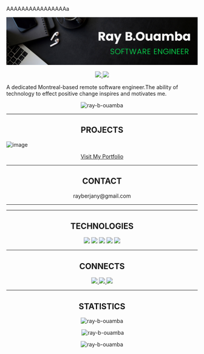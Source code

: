 AAAAAAAAAAAAAAAAa
<!--xxxxxxxxxxxxxxxxxxxxxxxxxxxxxxxxxxxxxxxxxxxxxxxxxxxxxxxxxxxxxxxxxxxxxxx HEADER SECTION xxxxxxxxxxxxxxxxxxxxxxxxxxxxxxxxxxxxxxxxxxxxxxxxxxxxxxxxxxxxxxxxxxxxxxxxxxxxxxxxxxxxxxxxxxxxxxxxxxxxxxxxxxx-->
![logo](https://github.com/Ray-B-Ouamba/Ray-B-Ouamba/blob/main/gitHub%20Banner.png)  

<!--xxxxxxxxxxxxxxxxxx LOGO FOR EACH LINK ADRESSES xxxxxxxxxxxxxxxxxxxxxxxxxxxxxxx-->
<p align="center" dir="auto">
  <!--xxxxxxxxxxxxxxxxxx WEBSITE LOGO xxxxxxxxxxxxxxxxxxxxxxxxxxxxxxx
  <a href="https://shawncharles.com" rel="nofollow">
    <img src="https://camo.githubusercontent.com/24d5ffb9c2382036a9f243a7dfbef6da22ded4011e717d003e3d46fd00b95172/68747470733a2f2f696d672e736869656c64732e696f2f7374617469632f76313f6c6162656c3d7c266d6573736167653d5745425349544526636f6c6f723d323335353566267374796c653d706c6173746963266c6f676f3d7265616374266c6f676f2d636f6c6f723d7768697465" data-canonical-src="https://img.shields.io/static/v1?label=|&amp;message=WEBSITE&amp;color=23555f&amp;style=plastic&amp;logo=react&amp;logo-color=white" style="max-width: 100%;">
  </a>-->

   <!--xxxxxxxxxxxxxxxxxx LINKEDIN LOGO xxxxxxxxxxxxxxxxxxxxxxxxxxxxxxx-->
  <a href="https://www.linkedin.com/in/ray-b-ouamba-b329aa262/" rel="nofollow"> 
    <img src="https://camo.githubusercontent.com/57fad13d653a6a5ed1e7b53a2a38d1a6c618925918b7c48fd2825422d64b1790/68747470733a2f2f696d672e736869656c64732e696f2f7374617469632f76313f6c6162656c3d7c266d6573736167653d4c494e4b45442d494e26636f6c6f723d636466393938267374796c653d706c6173746963266c6f676f3d6c696e6b6564696e266c6f676f2d636f6c6f723d7768697465" data-canonical-src="https://img.shields.io/static/v1?label=|&amp;message=LINKED-IN&amp;color=cdf998&amp;style=plastic&amp;logo=linkedin&amp;logo-color=white" style="max-width: 100%;">
  </a>

   <!--xxxxxxxxxxxxxxxxxx TWITTER LOGO xxxxxxxxxxxxxxxxxxxxxxxxxxxxxxx-->
  <a href="https://x.com/Rayberjany" rel="nofollow">
    <img src="https://camo.githubusercontent.com/f965d4c8901032f4970045299ffe866f5f3add9559671b3c99b88ff18d1bf7a6/68747470733a2f2f696d672e736869656c64732e696f2f7374617469632f76313f6c6162656c3d7c266d6573736167653d5457495454455226636f6c6f723d323335353566267374796c653d706c6173746963266c6f676f3d74776974746572266c6f676f2d636f6c6f723d7768697465" data-canonical-src="https://img.shields.io/static/v1?label=|&amp;message=TWITTER&amp;color=23555f&amp;style=plastic&amp;logo=twitter&amp;logo-color=white" style="max-width: 100%;">
  </a>
 <!--xxxxxxxxxxxxxxxxxx ANGELIST LOGO xxxxxxxxxxxxxxxxxxxxxxxxxxxxxxx
  <a href="https://shawncharles.com/angellist" rel="nofollow">
      <img src="https://camo.githubusercontent.com/08ac2f1725ff6c9ca5ffaa4dcc684f0e83802b49bf6657fdf227c9b7fbe70bc8/68747470733a2f2f696d672e736869656c64732e696f2f7374617469632f76313f6c6162656c3d7c266d6573736167653d414e47454c2d4c49535426636f6c6f723d636466393938267374796c653d706c6173746963266c6f676f3d616e67656c6c697374266c6f676f2d636f6c6f723d7768697465" data-canonical-src="https://img.shields.io/static/v1?label=|&amp;message=ANGEL-LIST&amp;color=cdf998&amp;style=plastic&amp;logo=angellist&amp;logo-color=white" style="max-width: 100%;">
  </a>-->
 <!--xxxxxxxxxxxxxxxxxx RESUME LOGO xxxxxxxxxxxxxxxxxxxxxxxxxxxxxxx
  <a href="####">
      <img src="https://camo.githubusercontent.com/d8227430855e6256bb09e5a62ed2d43e9c7075fa937f7de166343988aeb816ea/68747470733a2f2f696d672e736869656c64732e696f2f7374617469632f76313f6c6162656c3d7c266d6573736167653d524553554d4526636f6c6f723d323335353566267374796c653d706c6173746963266c6f676f3d7265616374266c6f676f2d636f6c6f723d7768697465" data-canonical-src="https://img.shields.io/static/v1?label=|&amp;message=RESUME&amp;color=23555f&amp;style=plastic&amp;logo=react&amp;logo-color=white" style="max-width: 100%;">
  </a>
</p>-->

<!--xxxxxxxxxxxxxxxxxxxxxxxxxxxxxxxxxx-->

<!--xxxxxxxxxxxxx PARAGRAPHS xxxxxxxxxxxxxxxxxxxxxx-->
<p> A dedicated Montreal-based remote software engineer.The ability of technology to effect positive change inspires and motivates me.  </p>

<p align="center"> <img src="https://komarev.com/ghpvc/?username=ray-b-ouamba&label=Profile%20views&color=0e75b6&style=flat" alt="ray-b-ouamba" /> </p>

<!--xxxxxxxxxxxxxxxxxxxxxxxxxxxxxxxxxxxxxxxxxxxxxxxxxxxxxxxxxxxxxxxxxxxxxxx PROJETCS SECTION xxxxxxxxxxxxxxxxxxxxxxxxxxxxxxxxxxxxxxxxxxxxxxxxxxxxxxxxxxxxxxxxxxxxxxxxxxxxxxxxxxxxxxxxxxxxxxxxxxxxxxxxxxx-->
<hr>
<h2 align="center"> PROJECTS</h2>

![image](https://github.com/Ray-B-Ouamba/Ray-B-Ouamba/assets/121219876/3283a9fb-ef36-494a-9ec6-26fcde0b881a)
<p align="center" dir="auto">
  <a href="https://my-last-portfolio2024.netlify.app" target="_blank">
    Visit My Portfolio
  </a>
</p>

<!--xxxxxxxxxxxxxxxxxxxxxxxxxxxxxxxxxxxxxxxxxxxxxxxxxxxxxxxxxxxxxxxxxxxxxxx CONTACTS SECTION xxxxxxxxxxxxxxxxxxxxxxxxxxxxxxxxxxxxxxxxxxxxxxxxxxxxxxxxxxxxxxxxxxxxxxxxxxxxxxxxxxxxxxxxxxxxxxxxxxxxxxxxxxx-->
<hr>
<h2 align="center">CONTACT</h2>
<p  align="center" dir="auto">rayberjany@gmail.com </p>
<!--xxxxxxxxxxxxxxxxxxxxxxxxxxxxxxxxxxxxxxxxxxxxxxxxxxxxxxxxxxxxxxxxxxxxxxx TECHNOLOGIES SECTION xxxxxxxxxxxxxxxxxxxxxxxxxxxxxxxxxxxxxxxxxxxxxxxxxxxxxxxxxxxxxxxxxxxxxxxxxxxxxxxxxxxxxxxxxxxxxxxxxxxxxxxxxxx-->
<hr>
<hr>
<h2 align="center">TECHNOLOGIES</h2>
<p align="center" dir="auto">
<!--xxxxxxxxxxxxxx HTML xxxxxxxxxxxxxxxxxxxx-->
    <a target="_blank" rel="noopener noreferrer nofollow" href="https://camo.githubusercontent.com/b162fda800f99b597682cc02c227775166637ab7793af44821d09ef448ce366a/68747470733a2f2f696d672e736869656c64732e696f2f7374617469632f76313f6c6162656c3d7c266d6573736167653d48544d4c3526636f6c6f723d323335353566267374796c653d706c6173746963266c6f676f3d68746d6c35"><img src="https://camo.githubusercontent.com/b162fda800f99b597682cc02c227775166637ab7793af44821d09ef448ce366a/68747470733a2f2f696d672e736869656c64732e696f2f7374617469632f76313f6c6162656c3d7c266d6573736167653d48544d4c3526636f6c6f723d323335353566267374796c653d706c6173746963266c6f676f3d68746d6c35" data-canonical-src="https://img.shields.io/static/v1?label=|&amp;message=HTML5&amp;color=23555f&amp;style=plastic&amp;logo=html5" style="max-width: 100%;"></a>  
<!--xxxxxxxxxxxxxx CSS xxxxxxxxxxxxxxxxxxxx-->
  <a target="_blank" rel="noopener noreferrer nofollow" href="https://camo.githubusercontent.com/bfd7e1e245a50520464a56653b1978a9a4d07a95a5edb3aec3f995226318cd7e/68747470733a2f2f696d672e736869656c64732e696f2f7374617469632f76313f6c6162656c3d7c266d6573736167653d4353533326636f6c6f723d323835663635267374796c653d706c6173746963266c6f676f3d63737333"><img src="https://camo.githubusercontent.com/bfd7e1e245a50520464a56653b1978a9a4d07a95a5edb3aec3f995226318cd7e/68747470733a2f2f696d672e736869656c64732e696f2f7374617469632f76313f6c6162656c3d7c266d6573736167653d4353533326636f6c6f723d323835663635267374796c653d706c6173746963266c6f676f3d63737333" data-canonical-src="https://img.shields.io/static/v1?label=|&amp;message=CSS3&amp;color=285f65&amp;style=plastic&amp;logo=css3" style="max-width: 100%;"></a>
<!--xxxxxxxxxxxxxx BOOTSTRAP xxxxxxxxxxxxxxxxxxxx-->
  <a target="_blank" rel="noopener noreferrer nofollow" href="https://camo.githubusercontent.com/9d9f88100930635e37c0a7af93800bd7103edb5c5eb50eef366487d7442465cf/68747470733a2f2f696d672e736869656c64732e696f2f7374617469632f76313f6c6162656c3d7c266d6573736167653d424f4f54535452415026636f6c6f723d333136633565267374796c653d706c6173746963266c6f676f3d626f6f747374726170"><img src="https://camo.githubusercontent.com/9d9f88100930635e37c0a7af93800bd7103edb5c5eb50eef366487d7442465cf/68747470733a2f2f696d672e736869656c64732e696f2f7374617469632f76313f6c6162656c3d7c266d6573736167653d424f4f54535452415026636f6c6f723d333136633565267374796c653d706c6173746963266c6f676f3d626f6f747374726170" data-canonical-src="https://img.shields.io/static/v1?label=|&amp;message=BOOTSTRAP&amp;color=316c5e&amp;style=plastic&amp;logo=bootstrap" style="max-width: 100%;"></a>
<!--xxxxxxxxxxxxxx JAVASCRIPT xxxxxxxxxxxxxxxxxxxx-->
  <a target="_blank" rel="noopener noreferrer nofollow" href="https://camo.githubusercontent.com/fd3beee4fe66b5ef0350c5f64d808c9ff12d1a04dcc4a2e36769aff90bdfc5c2/68747470733a2f2f696d672e736869656c64732e696f2f7374617469632f76313f6c6162656c3d7c266d6573736167653d4a41564153435249505426636f6c6f723d336337663564267374796c653d706c6173746963266c6f676f3d6a617661736372697074"><img src="https://camo.githubusercontent.com/fd3beee4fe66b5ef0350c5f64d808c9ff12d1a04dcc4a2e36769aff90bdfc5c2/68747470733a2f2f696d672e736869656c64732e696f2f7374617469632f76313f6c6162656c3d7c266d6573736167653d4a41564153435249505426636f6c6f723d336337663564267374796c653d706c6173746963266c6f676f3d6a617661736372697074" data-canonical-src="https://img.shields.io/static/v1?label=|&amp;message=JAVASCRIPT&amp;color=3c7f5d&amp;style=plastic&amp;logo=javascript" style="max-width: 100%;"></a>
<!--xxxxxxxxxxxxxx REACT xxxxxxxxxxxxxxxxxxxx-->
  <a target="_blank" rel="noopener noreferrer nofollow" href="https://camo.githubusercontent.com/8951af5399a5b86f164720f2261cea01acb4e0c9fe33a683a5117f8b045c7c72/68747470733a2f2f696d672e736869656c64732e696f2f7374617469632f76313f6c6162656c3d7c266d6573736167653d52454143542e4a5326636f6c6f723d346139333563267374796c653d706c6173746963266c6f676f3d7265616374"><img src="https://camo.githubusercontent.com/8951af5399a5b86f164720f2261cea01acb4e0c9fe33a683a5117f8b045c7c72/68747470733a2f2f696d672e736869656c64732e696f2f7374617469632f76313f6c6162656c3d7c266d6573736167653d52454143542e4a5326636f6c6f723d346139333563267374796c653d706c6173746963266c6f676f3d7265616374" data-canonical-src="https://img.shields.io/static/v1?label=|&amp;message=REACT.JS&amp;color=4a935c&amp;style=plastic&amp;logo=react" style="max-width: 100%;"></a>
  

<!--xxxxxxxxxxxxxxxxxxxxxxxxxxxxxxxxxxxxxxxxxxxxxxxxxxxxxxxxxxxxxxxxxxxxxxx CONNECT SECTION xxxxxxxxxxxxxxxxxxxxxxxxxxxxxxxxxxxxxxxxxxxxxxxxxxxxxxxxxxxxxxxxxxxxxxxxxxxxxxxxxxxxxxxxxxxxxxxxxxxxxxxxxxx-->

<hr>
<h2 align="center">CONNECTS</h2>
<!--xxxxxxxxxxxxxxxxxx LOGO FOR EACH LINK ADRESSES xxxxxxxxxxxxxxxxxxxxxxxxxxxxxxx-->
<p align="center" dir="auto">
  <!--xxxxxxxxxxxxxxxxxx WEBSITE LOGO xxxxxxxxxxxxxxxxxxxxxxxxxxxxxxx
  <a href="https://shawncharles.com" rel="nofollow">
    <img src="https://camo.githubusercontent.com/24d5ffb9c2382036a9f243a7dfbef6da22ded4011e717d003e3d46fd00b95172/68747470733a2f2f696d672e736869656c64732e696f2f7374617469632f76313f6c6162656c3d7c266d6573736167653d5745425349544526636f6c6f723d323335353566267374796c653d706c6173746963266c6f676f3d7265616374266c6f676f2d636f6c6f723d7768697465" data-canonical-src="https://img.shields.io/static/v1?label=|&amp;message=WEBSITE&amp;color=23555f&amp;style=plastic&amp;logo=react&amp;logo-color=white" style="max-width: 100%;">
  </a>-->

   <!--xxxxxxxxxxxxxxxxxx LINKEDIN LOGO xxxxxxxxxxxxxxxxxxxxxxxxxxxxxxx-->
  <a href="https://www.linkedin.com/in/ray-b-ouamba-b329aa262/" rel="nofollow"> 
    <img src="https://camo.githubusercontent.com/57fad13d653a6a5ed1e7b53a2a38d1a6c618925918b7c48fd2825422d64b1790/68747470733a2f2f696d672e736869656c64732e696f2f7374617469632f76313f6c6162656c3d7c266d6573736167653d4c494e4b45442d494e26636f6c6f723d636466393938267374796c653d706c6173746963266c6f676f3d6c696e6b6564696e266c6f676f2d636f6c6f723d7768697465" data-canonical-src="https://img.shields.io/static/v1?label=|&amp;message=LINKED-IN&amp;color=cdf998&amp;style=plastic&amp;logo=linkedin&amp;logo-color=white" style="max-width: 100%;">
  </a>

   <!--xxxxxxxxxxxxxxxxxx TWITTER LOGO xxxxxxxxxxxxxxxxxxxxxxxxxxxxxxx-->
  <a href="https://x.com/Rayberjany" rel="nofollow">
    <img src="https://camo.githubusercontent.com/f965d4c8901032f4970045299ffe866f5f3add9559671b3c99b88ff18d1bf7a6/68747470733a2f2f696d672e736869656c64732e696f2f7374617469632f76313f6c6162656c3d7c266d6573736167653d5457495454455226636f6c6f723d323335353566267374796c653d706c6173746963266c6f676f3d74776974746572266c6f676f2d636f6c6f723d7768697465" data-canonical-src="https://img.shields.io/static/v1?label=|&amp;message=TWITTER&amp;color=23555f&amp;style=plastic&amp;logo=twitter&amp;logo-color=white" style="max-width: 100%;">
  </a>
 <!--xxxxxxxxxxxxxxxxxx ANGELIST LOGO xxxxxxxxxxxxxxxxxxxxxxxxxxxxxxx
  <a href="https://shawncharles.com/angellist" rel="nofollow">
      <img src="https://camo.githubusercontent.com/08ac2f1725ff6c9ca5ffaa4dcc684f0e83802b49bf6657fdf227c9b7fbe70bc8/68747470733a2f2f696d672e736869656c64732e696f2f7374617469632f76313f6c6162656c3d7c266d6573736167653d414e47454c2d4c49535426636f6c6f723d636466393938267374796c653d706c6173746963266c6f676f3d616e67656c6c697374266c6f676f2d636f6c6f723d7768697465" data-canonical-src="https://img.shields.io/static/v1?label=|&amp;message=ANGEL-LIST&amp;color=cdf998&amp;style=plastic&amp;logo=angellist&amp;logo-color=white" style="max-width: 100%;">
  </a>-->
 <!--xxxxxxxxxxxxxxxxxx RESUME LOGO xxxxxxxxxxxxxxxxxxxxxxxxxxxxxxx-->
  <a href="####">
      <img src="https://camo.githubusercontent.com/d8227430855e6256bb09e5a62ed2d43e9c7075fa937f7de166343988aeb816ea/68747470733a2f2f696d672e736869656c64732e696f2f7374617469632f76313f6c6162656c3d7c266d6573736167653d524553554d4526636f6c6f723d323335353566267374796c653d706c6173746963266c6f676f3d7265616374266c6f676f2d636f6c6f723d7768697465" data-canonical-src="https://img.shields.io/static/v1?label=|&amp;message=RESUME&amp;color=23555f&amp;style=plastic&amp;logo=react&amp;logo-color=white" style="max-width: 100%;">
  </a>
</p>
<!--xxxxxxxxxxxxxxxxxxxxxxxxxxxxxxxxxxxxxxxxxxxxxxxxxxxxxxxxxxxxxxxxxxxxxxx STATISTICS SECTION xxxxxxxxxxxxxxxxxxxxxxxxxxxxxxxxxxxxxxxxxxxxxxxxxxxxxxxxxxxxxxxxxxxxxxxxxxxxxxxxxxxxxxxxxxxxxxxxxxxxxxxxxxx-->
<hr>
<h2 align="center">STATISTICS</h2>
<div  align="center" dir="auto">
<p><img src="https://github-readme-stats.vercel.app/api/top-langs?username=ray-b-ouamba&show_icons=true&locale=en&layout=compact" alt="ray-b-ouamba" /></p>

<p>&nbsp;<img src="https://github-readme-stats.vercel.app/api?username=ray-b-ouamba&show_icons=true&locale=en" alt="ray-b-ouamba" /></p>

<p><img src="https://github-readme-streak-stats.herokuapp.com/?user=ray-b-ouamba&" alt="ray-b-ouamba" /></p>
</div>
